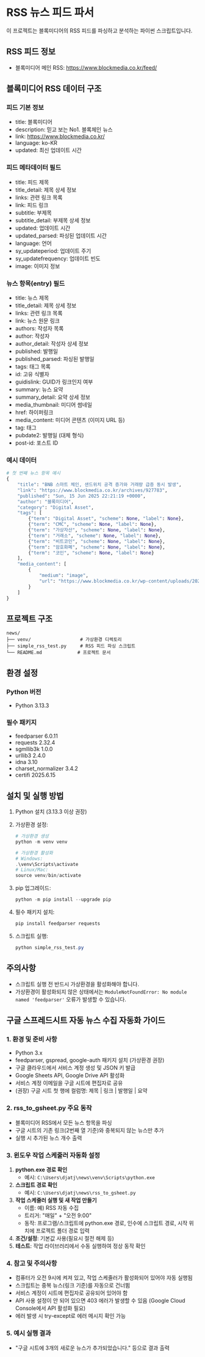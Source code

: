 # RSS 뉴스 피드 파서

이 프로젝트는 블록미디어의 RSS 피드를 파싱하고 분석하는 파이썬 스크립트입니다.

## RSS 피드 정보
- 블록미디어 메인 RSS: https://www.blockmedia.co.kr/feed/

## 블록미디어 RSS 데이터 구조

### 피드 기본 정보
- title: 블록미디어
- description: 믿고 보는 No1. 블록체인 뉴스
- link: https://www.blockmedia.co.kr/
- language: ko-KR
- updated: 최신 업데이트 시간

### 피드 메타데이터 필드
- title: 피드 제목
- title_detail: 제목 상세 정보
- links: 관련 링크 목록
- link: 피드 링크
- subtitle: 부제목
- subtitle_detail: 부제목 상세 정보
- updated: 업데이트 시간
- updated_parsed: 파싱된 업데이트 시간
- language: 언어
- sy_updateperiod: 업데이트 주기
- sy_updatefrequency: 업데이트 빈도
- image: 이미지 정보

### 뉴스 항목(entry) 필드
- title: 뉴스 제목
- title_detail: 제목 상세 정보
- links: 관련 링크 목록
- link: 뉴스 원문 링크
- authors: 작성자 목록
- author: 작성자
- author_detail: 작성자 상세 정보
- published: 발행일
- published_parsed: 파싱된 발행일
- tags: 태그 목록
- id: 고유 식별자
- guidislink: GUID가 링크인지 여부
- summary: 뉴스 요약
- summary_detail: 요약 상세 정보
- media_thumbnail: 미디어 썸네일
- href: 하이퍼링크
- media_content: 미디어 콘텐츠 (이미지 URL 등)
- tag: 태그
- pubdate2: 발행일 (대체 형식)
- post-id: 포스트 ID

### 예시 데이터
```python
# 첫 번째 뉴스 항목 예시
{
    "title": "BNB 스마트 체인, 샌드위치 공격 증가와 거래량 급증 동시 발생",
    "link": "https://www.blockmedia.co.kr/archives/927783",
    "published": "Sun, 15 Jun 2025 22:21:19 +0000",
    "author": "블록미디어",
    "category": "Digital Asset",
    "tags": [
        {"term": "Digital Asset", "scheme": None, "label": None},
        {"term": "CMC", "scheme": None, "label": None},
        {"term": "가상자산", "scheme": None, "label": None},
        {"term": "거래소", "scheme": None, "label": None},
        {"term": "비트코인", "scheme": None, "label": None},
        {"term": "암호화폐", "scheme": None, "label": None},
        {"term": "코인", "scheme": None, "label": None}
    ],
    "media_content": [
        {
            "medium": "image",
            "url": "https://www.blockmedia.co.kr/wp-content/uploads/2025/06/BNB-샌드위치-공격-1.png"
        }
    ]
}
```

## 프로젝트 구조
```
news/
├── venv/                  # 가상환경 디렉토리
├── simple_rss_test.py     # RSS 피드 파싱 스크립트
└── README.md             # 프로젝트 문서
```

## 환경 설정

### Python 버전
- Python 3.13.3

### 필수 패키지
- feedparser 6.0.11
- requests 2.32.4
- sgmllib3k 1.0.0
- urllib3 2.4.0
- idna 3.10
- charset_normalizer 3.4.2
- certifi 2025.6.15

## 설치 및 실행 방법

1. Python 설치 (3.13.3 이상 권장)

2. 가상환경 설정:
   ```powershell
   # 가상환경 생성
   python -m venv venv
   
   # 가상환경 활성화
   # Windows:
   .\venv\Scripts\activate
   # Linux/Mac:
   source venv/bin/activate
   ```

3. pip 업그레이드:
   ```powershell
   python -m pip install --upgrade pip
   ```

4. 필수 패키지 설치:
   ```powershell
   pip install feedparser requests
   ```

5. 스크립트 실행:
   ```powershell
   python simple_rss_test.py
   ```

## 주의사항
- 스크립트 실행 전 반드시 가상환경을 활성화해야 합니다.
- 가상환경이 활성화되지 않은 상태에서는 `ModuleNotFoundError: No module named 'feedparser'` 오류가 발생할 수 있습니다.

## 구글 스프레드시트 자동 뉴스 수집 자동화 가이드

### 1. 환경 및 준비 사항
- Python 3.x
- feedparser, gspread, google-auth 패키지 설치 (가상환경 권장)
- 구글 클라우드에서 서비스 계정 생성 및 JSON 키 발급
- Google Sheets API, Google Drive API 활성화
- 서비스 계정 이메일을 구글 시트에 편집자로 공유
- (권장) 구글 시트 첫 행에 컬럼명: 제목 | 링크 | 발행일 | 요약

### 2. rss_to_gsheet.py 주요 동작
- 블록미디어 RSS에서 모든 뉴스 항목을 파싱
- 구글 시트의 기존 링크(2번째 열 기준)와 중복되지 않는 뉴스만 추가
- 실행 시 추가된 뉴스 개수 출력

### 3. 윈도우 작업 스케줄러 자동화 설정
1. **python.exe 경로 확인**
   - 예시: `C:\Users\djatj\news\venv\Scripts\python.exe`
2. **스크립트 경로 확인**
   - 예시: `C:\Users\djatj\news\rss_to_gsheet.py`
3. **작업 스케줄러 실행 및 새 작업 만들기**
   - 이름: 예) RSS 자동 수집
   - 트리거: "매일" + "오전 9:00"
   - 동작: 프로그램/스크립트에 python.exe 경로, 인수에 스크립트 경로, 시작 위치에 프로젝트 폴더 경로 입력
4. **조건/설정**: 기본값 사용(필요시 절전 해제 등)
5. **테스트**: 작업 라이브러리에서 수동 실행하여 정상 동작 확인

### 4. 참고 및 주의사항
- 컴퓨터가 오전 9시에 켜져 있고, 작업 스케줄러가 활성화되어 있어야 자동 실행됨
- 스크립트는 중복 뉴스(링크 기준)를 자동으로 건너뜀
- 서비스 계정이 시트에 편집자로 공유되어 있어야 함
- API 사용 설정이 안 되어 있으면 403 에러가 발생할 수 있음 (Google Cloud Console에서 API 활성화 필요)
- 에러 발생 시 try-except로 에러 메시지 확인 가능

### 5. 예시 실행 결과
- "구글 시트에 3개의 새로운 뉴스가 추가되었습니다." 등으로 결과 출력
